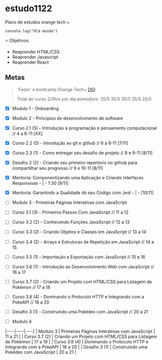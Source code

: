 # estudo1122

Plano de estudos orange tech + 

`` console.log("Olá mundo") ``

⭐ Objetivos:
- Reaprender HTML/CSS
- Reaprender Javascript
- Reaprender React

## Metas
> 'Fazer' o bootcamp Orange Tech+ [DIO](https://web.dio.me/track/orange-tech?tab=mentoring)
> 
> Total do curso 2/3hrs por dia
> pomodoro: 35/5 35/5 35/5 35/5 25/5


- [X] Modulo 1 - Onboarding

- [X] Modulo 2 - Principios de desenvolvimento de software
- [X] Curso 2.1 (5) - Introdução à programação e pensamento computacional // 4 a 6-11 [XX]
- [X] Curso 2.2 (5) - Introdução ao git e github // 6 a 8-11 [7/11]
- [X] Curso 2.3 (1) - Como entregar seu desafio de projeto // 8 e 9-11 [8/11]
- [X] Desafio 2 (2) - Criando seu primeiro repertorio no github para compartilhar seu progresso // 9 e 10-11 [8/11]

- [X] Mentoria: Componentizando uma Aplicação e Criando Interfaces Responsivas - | - 1:30 [9/11]
- [X] Mentoria: Garantindo a Qualidade do seu Código com Jest - | - [10/11]


- [ ] Modulo 3 - Primeiras Páginas Interativas com JavaScript
- [ ] Curso 3.1 (3) - Primeiros Passos Com JavaScript // 11 a 12
- [ ] Curso 3.2 (2) - Conhecendo Funções JavaScript // 12 a 13
- [ ] Curso 3.3 (2) - Criando Objetos e Classes em JavaScript // 13 a 14
- [ ] Curso 3.4 (2) - Arrays e Estruturas de Repetição em JavaScript // 14 a 15
- [ ] Curso 3.5 (1) - Importação e Exportação com JavaScript // 15 a 16
- [ ] Curso 3.6 (1) - Introdução ao Desenvolvimento Web com JavaScript // 16 a 17
- [ ] Curso 3.7 (2) - Criando um Projeto com HTML/CSS para Listagem de Pokémon // 17 a 18
- [ ] Curso 3.8 (4) - Dominando o Protocolo HTTP e Integrando com a PokeAPI // 18 a 20
- [ ] Desafio 3 (1) - Construindo uma Pokédex com JavaScript // 20 a 21

- [ ] Modulo 4





|----|----|----|
| Modulo 3 | Primeiras Páginas Interativas com JavaScript | 11 a 21 |
| Curso 3.7 (2) | Criando um Projeto com HTML/CSS para Listagem de Pokémon | 17 a 18 |
| Curso 3.8 (4) | Dominando o Protocolo HTTP e Integrando com a PokeAPI | 18 a 20 |
| Desafio 3 (1) | Construindo uma Pokédex com JavaScript | 20 a 21 |
